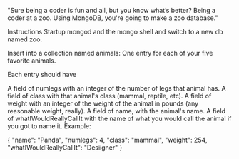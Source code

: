 "Sure being a coder is fun and all, but you know what’s better? Being a coder at a zoo. Using MongoDB, you're going to make a zoo database."

Instructions
Startup mongod and the mongo shell and switch to a new db named zoo.

Insert into a collection named animals: One entry for each of your five favorite animals.

Each entry should have

A field of numlegs with an integer of the number of legs that animal has.
A field of class with that animal's class (mammal, reptile, etc).
A field of weight with an integer of the weight of the animal in pounds (any reasonable weight, really).
A field of name, with the animal's name.
A field of whatIWouldReallyCallIt with the name of what you would call the animal if you got to name it.
Example:

{ "name": "Panda", "numlegs": 4, "class": "mammal", "weight": 254, "whatIWouldReallyCallIt": "Desiigner" }